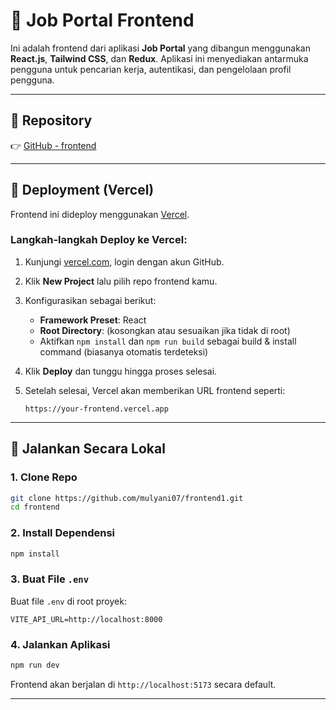 # 💼 Job Portal Frontend

Ini adalah frontend dari aplikasi **Job Portal** yang dibangun menggunakan **React.js**, **Tailwind CSS**, dan **Redux**. Aplikasi ini menyediakan antarmuka pengguna untuk pencarian kerja, autentikasi, dan pengelolaan profil pengguna.

---

## 🔗 Repository

👉 [GitHub - frontend](https://github.com/mulyani07/frontend1.git)

---

## 🚀 Deployment (Vercel)

Frontend ini dideploy menggunakan [Vercel](https://vercel.com).

### Langkah-langkah Deploy ke Vercel:

1. Kunjungi [vercel.com](https://vercel.com), login dengan akun GitHub.
2. Klik **New Project** lalu pilih repo frontend kamu.
3. Konfigurasikan sebagai berikut:

   * **Framework Preset**: React
   * **Root Directory**: (kosongkan atau sesuaikan jika tidak di root)
   * Aktifkan `npm install` dan `npm run build` sebagai build & install command (biasanya otomatis terdeteksi)
4. Klik **Deploy** dan tunggu hingga proses selesai.
5. Setelah selesai, Vercel akan memberikan URL frontend seperti:

   ```
   https://your-frontend.vercel.app
   ```

---

## 🧪 Jalankan Secara Lokal

### 1. Clone Repo

```bash
git clone https://github.com/mulyani07/frontend1.git
cd frontend
```

### 2. Install Dependensi

```bash
npm install
```

### 3. Buat File `.env`

Buat file `.env` di root proyek:

```env
VITE_API_URL=http://localhost:8000
```

### 4. Jalankan Aplikasi

```bash
npm run dev
```

Frontend akan berjalan di `http://localhost:5173` secara default.

---

